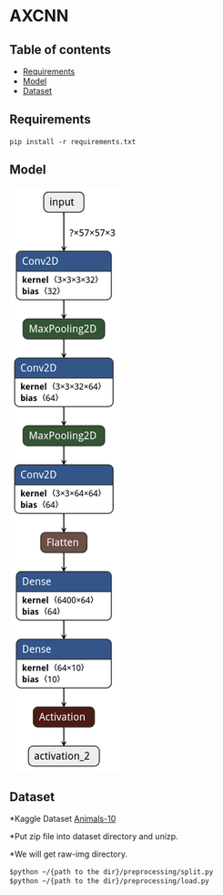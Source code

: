 # **AXCNN**
## Table of contents
* [Requirements](#requirements)
* [Model](#model)
* [Dataset](#dataset)

## Requirements
```
pip install -r requirements.txt
```

## Model
![model architecture](./visual/my_model.h5.png)

## Dataset
*Kaggle Dataset [Animals-10](https://www.kaggle.com/alessiocorrado99/animals10)

*Put zip file into dataset directory and unizp.

*We will get raw-img directory.
```
$python ~/{path to the dir}/preprocessing/split.py
$python ~/{path to the dir}/preprocessing/load.py
```
